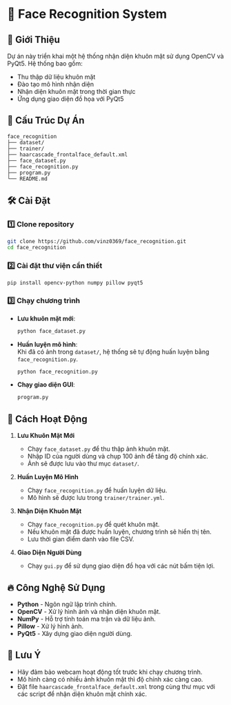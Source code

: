 # 👤 Face Recognition System  

## 🚀 Giới Thiệu  
Dự án này triển khai một hệ thống nhận diện khuôn mặt sử dụng OpenCV và PyQt5. Hệ thống bao gồm:  
- Thu thập dữ liệu khuôn mặt  
- Đào tạo mô hình nhận diện  
- Nhận diện khuôn mặt trong thời gian thực  
- Ứng dụng giao diện đồ họa với PyQt5  

## 📂 Cấu Trúc Dự Án  
```
face_recognition
├── dataset/                
├── trainer/                
├── haarcascade_frontalface_default.xml  
├── face_dataset.py        
├── face_recognition.py    
├── program.py              
└── README.md              
```

## 🛠 Cài Đặt  

### 1️⃣ Clone repository  
```bash
git clone https://github.com/vinz0369/face_recognition.git
cd face_recognition
```

### 2️⃣ Cài đặt thư viện cần thiết  
```bash
pip install opencv-python numpy pillow pyqt5
```

### 3️⃣ Chạy chương trình  

- **Lưu khuôn mặt mới**:  
  ```bash
  python face_dataset.py
  ```

- **Huấn luyện mô hình**:  
  Khi đã có ảnh trong `dataset/`, hệ thống sẽ tự động huấn luyện bằng `face_recognition.py`.  
  ```bash
  python face_recognition.py
  ```

- **Chạy giao diện GUI**:  
  ```bash
  program.py
  ```

## 📸 Cách Hoạt Động  
1. **Lưu Khuôn Mặt Mới**  
   - Chạy `face_dataset.py` để thu thập ảnh khuôn mặt.
   - Nhập ID của người dùng và chụp 100 ảnh để tăng độ chính xác.
   - Ảnh sẽ được lưu vào thư mục `dataset/`.

2. **Huấn Luyện Mô Hình**  
   - Chạy `face_recognition.py` để huấn luyện dữ liệu.
   - Mô hình sẽ được lưu trong `trainer/trainer.yml`.

3. **Nhận Diện Khuôn Mặt**  
   - Chạy `face_recognition.py` để quét khuôn mặt.
   - Nếu khuôn mặt đã được huấn luyện, chương trình sẽ hiển thị tên.
   - Lưu thời gian điểm danh vào file CSV.

4. **Giao Diện Người Dùng**  
   - Chạy `gui.py` để sử dụng giao diện đồ họa với các nút bấm tiện lợi.

## 🔥 Công Nghệ Sử Dụng  
- **Python** - Ngôn ngữ lập trình chính.
- **OpenCV** - Xử lý hình ảnh và nhận diện khuôn mặt.
- **NumPy** - Hỗ trợ tính toán ma trận và dữ liệu ảnh.
- **Pillow** - Xử lý hình ảnh.
- **PyQt5** - Xây dựng giao diện người dùng.

## 📌 Lưu Ý  
- Hãy đảm bảo webcam hoạt động tốt trước khi chạy chương trình.
- Mô hình càng có nhiều ảnh khuôn mặt thì độ chính xác càng cao.
- Đặt file `haarcascade_frontalface_default.xml` trong cùng thư mục với các script để nhận diện khuôn mặt chính xác.

